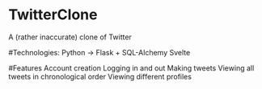 # TwitterClone
A (rather inaccurate) clone of Twitter

#Technologies:
Python -> Flask + SQL-Alchemy
Svelte

#Features
Account creation
Logging in and out
Making tweets
Viewing all tweets in chronological order
Viewing different profiles
